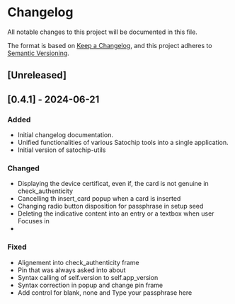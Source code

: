 # Changelog

All notable changes to this project will be documented in this file.

The format is based on [Keep a Changelog](https://keepachangelog.com/en/1.0.0/), and this project adheres to [Semantic Versioning](https://semver.org/spec/v2.0.0.html).

## [Unreleased]

## [0.4.1] - 2024-06-21

### Added
- Initial changelog documentation.
- Unified functionalities of various Satochip tools into a single application.
- Initial version of satochip-utils

### Changed
- Displaying the device certificat, even if, the card is not genuine in check_authenticity
- Cancelling th insert_card popup when a card is inserted
- Changing radio button disposition for passphrase in setup seed
- Deleting the indicative content into an entry or a textbox when user Focuses in
- 

### Fixed
- Alignement into check_authenticity frame
- Pin that was always asked into about
- Syntax calling of self.version to self.app_version
- Syntax correction in popup and change pin frame
- Add control for blank, none and Type your passphrase here
